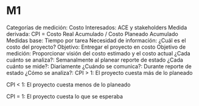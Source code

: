 # M1

Categorías de medición: Costo
Interesados: ACE y stakeholders
Medida derivada: CPI = Costo Real Acumulado / Costo Planeado Acumulado 
Medidas base: Tiempo por tarea
Necesidad de información: ¿Cuál es el costo del proyecto?
Objetivo: Entregar el proyecto en costo
Objetivo de medición: Proporcionar visión del costo estimado y el costo actual
¿Cada cuánto se analiza?: Semanalmente al planear reporte de estado
¿Cada cuánto se mide?: Diariamente
¿Cuándo se comunica?: Durante reporte de estado
¿Cómo se analiza?: CPI > 1: El proyecto cuesta más de lo planeado

CPI < 1: El proyecto cuesta menos de lo planeado

CPI = 1: El proyecto cuesta lo que se esperaba